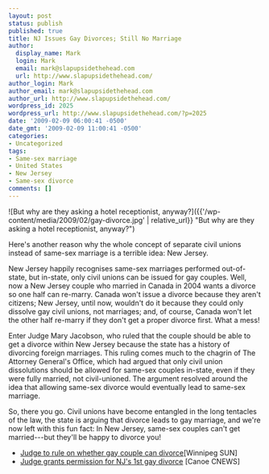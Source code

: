 ```yaml
---
layout: post
status: publish
published: true
title: NJ Issues Gay Divorces; Still No Marriage
author:
  display_name: Mark
  login: Mark
  email: mark@slapupsidethehead.com
  url: http://www.slapupsidethehead.com/
author_login: Mark
author_email: mark@slapupsidethehead.com
author_url: http://www.slapupsidethehead.com/
wordpress_id: 2025
wordpress_url: http://www.slapupsidethehead.com/?p=2025
date: '2009-02-09 06:00:41 -0500'
date_gmt: '2009-02-09 11:00:41 -0500'
categories:
- Uncategorized
tags:
- Same-sex marriage
- United States
- New Jersey
- Same-sex divorce
comments: []
---
```

![But why are they asking a hotel receptionist, anyway?]({{'/wp-content/media/2009/02/gay-divorce.jpg' | relative_url}} "But why are they asking a hotel receptionist, anyway?")

Here's another reason why the whole concept of separate civil unions instead of same-sex marriage is a terrible idea: New Jersey.

New Jersey happily recognises same-sex marriages performed out-of-state, but in-state, only civil unions can be issued for gay couples. Well, now a New Jersey couple who married in Canada in 2004 wants a divorce so one half can re-marry. Canada won't issue a divorce because they aren't citizens; New Jersey, until now, wouldn't do it because they could only dissolve gay civil unions, not marriages; and, of course, Canada won't let the other half re-marry if they don't get a proper divorce first. What a mess!

Enter Judge Mary Jacobson, who ruled that the couple should be able to get a divorce within New Jersey because the state has a history of divorcing foreign marriages. This ruling comes much to the chagrin of The Attorney General's Office, which had argued that only civil union dissolutions should be allowed for same-sex couples in-state, even if they were fully married, not civil-unioned. The argument resolved around the idea that allowing same-sex divorce would eventually lead to same-sex marriage.

So, there you go. Civil unions have become entangled in the long tentacles of the law, the state is arguing that divorce leads to gay marriage, and we're now left with this fun fact: In New Jersey, same-sex couples can't get married---but they'll be happy to divorce you!

- [Judge to rule on whether gay couple can divorce](http://www.winnipegsun.com/news/world/2009/02/06/8295871.html)[Winnipeg SUN]
- [Judge grants permission for NJ's 1st gay divorce](http://cnews.canoe.ca/CNEWS/World/2009/02/06/8296101-ap.html) [Canoe CNEWS]
